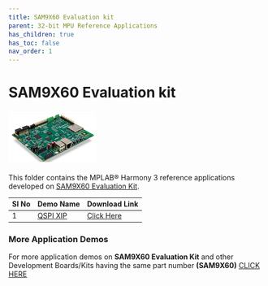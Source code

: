 ```yaml
---
title: SAM9X60 Evaluation kit
parent: 32-bit MPU Reference Applications
has_children: true
has_toc: false
nav_order: 1
---
```

# SAM9X60 Evaluation kit
<h4 align="left"> <img src = "./image.png"> </h4>

This folder contains the MPLAB® Harmony 3 reference applications developed on [SAM9X60 Evaluation Kit](https://www.microchip.com/en-us/development-tool/dt100126).

|SI No| Demo Name | Download Link |
| --- | --- | -- |
| 1 | [QSPI XIP ](./sam9x60_ek_blink_led_qspi_xip/readme.md) | [Click Here](https://github.com/Microchip-MPLAB-Harmony/reference_apps/releases/latest/download/sam9x60_ek_blink_led_qspi_xip.zip) |

### More Application Demos

For more application demos on **SAM9X60 Evaluation Kit** and other Development Boards/Kits having the same part number **(SAM9X60)** <a href="https://mplab-discover.microchip.com/v1/itemtype/com.microchip.ide.project?s0=SAM9X60" target="_blank"> CLICK HERE </a>
